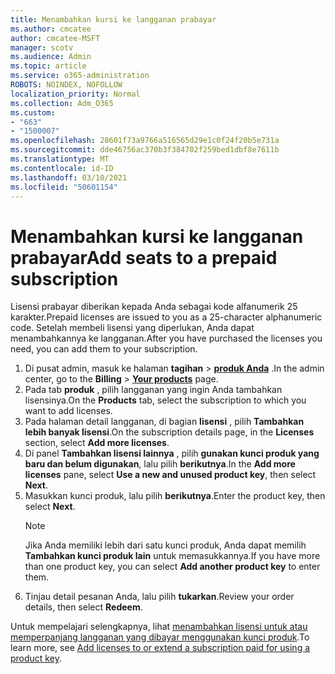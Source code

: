 ```yaml
---
title: Menambahkan kursi ke langganan prabayar
ms.author: cmcatee
author: cmcatee-MSFT
manager: scotv
ms.audience: Admin
ms.topic: article
ms.service: o365-administration
ROBOTS: NOINDEX, NOFOLLOW
localization_priority: Normal
ms.collection: Adm_O365
ms.custom:
- "663"
- "1500007"
ms.openlocfilehash: 28601f73a9766a516565d29e1c0f24f20b5e731a
ms.sourcegitcommit: dde46756ac370b3f384702f259bed1dbf8e7611b
ms.translationtype: MT
ms.contentlocale: id-ID
ms.lasthandoff: 03/10/2021
ms.locfileid: "50601154"
---
```

# <a name="add-seats-to-a-prepaid-subscription"></a><span data-ttu-id="699a3-102">Menambahkan kursi ke langganan prabayar</span><span class="sxs-lookup"><span data-stu-id="699a3-102">Add seats to a prepaid subscription</span></span>

<span data-ttu-id="699a3-103">Lisensi prabayar diberikan kepada Anda sebagai kode alfanumerik 25 karakter.</span><span class="sxs-lookup"><span data-stu-id="699a3-103">Prepaid licenses are issued to you as a 25-character alphanumeric code.</span></span> <span data-ttu-id="699a3-104">Setelah membeli lisensi yang diperlukan, Anda dapat menambahkannya ke langganan.</span><span class="sxs-lookup"><span data-stu-id="699a3-104">After you have purchased the licenses you need, you can add them to your subscription.</span></span>

1. <span data-ttu-id="699a3-105">Di pusat admin, masuk ke halaman **tagihan**  >  **[produk Anda](https://go.microsoft.com/fwlink/p/?linkid=842054)** .</span><span class="sxs-lookup"><span data-stu-id="699a3-105">In the admin center, go to the **Billing** > **[Your products](https://go.microsoft.com/fwlink/p/?linkid=842054)** page.</span></span>
2. <span data-ttu-id="699a3-106">Pada tab **produk** , pilih langganan yang ingin Anda tambahkan lisensinya.</span><span class="sxs-lookup"><span data-stu-id="699a3-106">On the **Products** tab, select the subscription to which you want to add licenses.</span></span>
3. <span data-ttu-id="699a3-107">Pada halaman detail langganan, di bagian **lisensi** , pilih **Tambahkan lebih banyak lisensi**.</span><span class="sxs-lookup"><span data-stu-id="699a3-107">On the subscription details page, in the **Licenses** section, select **Add more licenses**.</span></span>
4. <span data-ttu-id="699a3-108">Di panel **Tambahkan lisensi lainnya** , pilih **gunakan kunci produk yang baru dan belum digunakan**, lalu pilih **berikutnya**.</span><span class="sxs-lookup"><span data-stu-id="699a3-108">In the **Add more licenses** pane, select **Use a new and unused product key**, then select **Next**.</span></span>
5. <span data-ttu-id="699a3-109">Masukkan kunci produk, lalu pilih **berikutnya**.</span><span class="sxs-lookup"><span data-stu-id="699a3-109">Enter the product key, then select **Next**.</span></span>
    > [!NOTE]
    > <span data-ttu-id="699a3-110">Jika Anda memiliki lebih dari satu kunci produk, Anda dapat memilih **Tambahkan kunci produk lain** untuk memasukkannya.</span><span class="sxs-lookup"><span data-stu-id="699a3-110">If you have more than one product key, you can select **Add another product key** to enter them.</span></span>
6. <span data-ttu-id="699a3-111">Tinjau detail pesanan Anda, lalu pilih **tukarkan**.</span><span class="sxs-lookup"><span data-stu-id="699a3-111">Review your order details, then select **Redeem**.</span></span>

<span data-ttu-id="699a3-112">Untuk mempelajari selengkapnya, lihat [menambahkan lisensi untuk atau memperpanjang langganan yang dibayar menggunakan kunci produk](https://docs.microsoft.com/microsoft-365/commerce/licenses/add-licenses-using-product-key).</span><span class="sxs-lookup"><span data-stu-id="699a3-112">To learn more, see [Add licenses to or extend a subscription paid for using a product key](https://docs.microsoft.com/microsoft-365/commerce/licenses/add-licenses-using-product-key).</span></span>